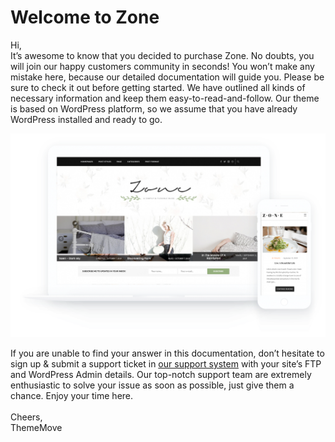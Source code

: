 # Welcome to Zone

Hi,\
It’s awesome to know that you decided to purchase Zone. No doubts, you will join our happy customers community in seconds! You won’t make any mistake here, because our detailed documentation will guide you. Please be sure to check it out before getting started. We have outlined all kinds of necessary information and keep them easy-to-read-and-follow. Our theme is based on WordPress platform, so we assume that you have already WordPress installed and ready to go.

![preview](docs/images/preview.png)

If you are unable to find your answer in this documentation, don’t hesitate to sign up & submit a support ticket in [our support system](https://thememove.ticksy.com) with your site’s FTP and WordPress Admin details. Our top-notch support team are extremely enthusiastic to solve your issue as soon as possible, just give them a chance. Enjoy your time here.\
\
Cheers,\
ThemeMove